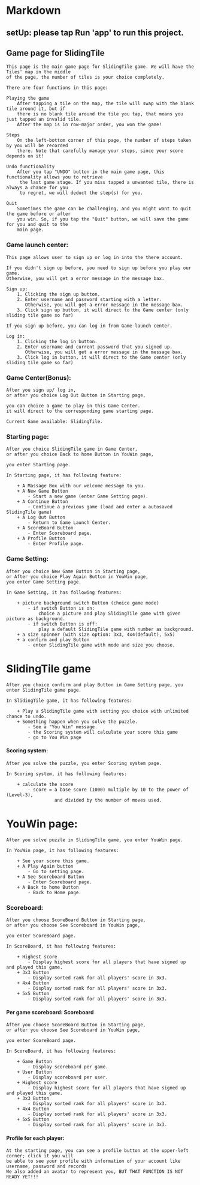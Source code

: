 # Markdown

## setUp: please tap Run 'app' to run this project.

## Game page for SlidingTile
    This page is the main game page for SlidingTile game. We will have the Tiles' map in the middle
    of the page, the number of tiles is your choice completely.

    There are four functions in this page:

    Playing the game
        After tapping a tile on the map, the tile will swap with the blank tile around it, but if
        there is no blank tile around the tile you tap, that means you just tapped an invalid tile.
        After the map is in row-major order, you won the game!

    Steps
        On the left-bottom corner of this page, the number of steps taken by you will be recorded
        there. Note that carefully manage your steps, since your score depends on it!

    Undo functionality
        After you tap "UNDO" button in the main game page, this functionality allows you to retrieve
         the last game stage. If you miss tapped a unwanted tile, there is always a chance for you
         to regret, we will deduct the step(s) for you.

    Quit
        Sometimes the game can be challenging, and you might want to quit the game before or after
        you win. So, if you tap the "Quit" button, we will save the game for you and quit to the
        main page.

### Game launch center:
    This page allows user to sign up or log in into the there account.

    If you didn't sign up before, you need to sign up before you play our game.
    Otherwise, you will get a error message in the message bax.

    Sign up:
        1. Clicking the sign up button.
        2. Enter username and password starting with a letter.
           Otherwise, you will get a error message in the message bax.
        3. Click sign up button, it will direct to the Game center (only sliding tile game so far)

    If you sign up before, you can log in from Game launch center.

    Log in:
        1. Clicking the log in button.
        2. Enter username and current password that you signed up.
           Otherwise, you will get a error message in the message bax.
        3. Click log in button, it will direct to the Game center (only sliding tile game so far)

### Game Center(Bonus):
    After you sign up/ log in,
    or after you choice Log Out Button in Starting page,

    you can choice a game to play in this Game Center.
    it will direct to the corresponding game starting page.

    Current Game available: SlidingTile.

### Starting page:
    After you choice SlidingTile game in Game Center,
    or after you choice Back to home Button in YouWin page,

    you enter Starting page.

    In Starting page, it has following feature:

        + A Massage Box with our welcome message to you.
        + A New Game Button
            - Start a new game (enter Game Setting page).
        + A Continue Button
            - Continue a previous game (load and enter a autosaved SlidingTile game)
        + A Log Out Button
            - Return to Game Launch Center.
        + A ScoreBoard Button
            - Enter Scoreboard page.
        + A Profile Button
            - Enter Profile page.

### Game Setting:
    After you choice New Game Button in Starting page,
    or After you choice Play Again Button in YouWin page,
    you enter Game Setting page.

    In Game Setting, it has following features:

        + picture background switch Button (choice game mode)
            - if switch Button is on:
                choice a picture and play SlidingTile game with given picture as background.
            - if switch Button is off:
                play a default SlidingTile game with number as background.
        + a size spinner (with size option: 3x3, 4x4(default), 5x5)
        + a confirm and play Button
            - enter SlidingTile game with mode and size you choose.

# SlidingTile game
    After you choice confirm and play Button in Game Setting page, you enter SlidingTile game page.

    In SlidingTile game, it has following features:

        + Play a SlidingTile game with setting you choice with unlimited chance to undo.
        + Something happen when you solve the puzzle.
            - See a "You Win" message.
            - the Scoring system will calculate your score this game
            - go to You Win page

#### Scoring system:
    After you solve the puzzle, you enter Scoring system page.

    In Scoring system, it has following features:

        + calculate the score
            - score = a base score (1000) multiple by 10 to the power of (Level-3),
                      and divided by the number of moves used.

# YouWin page:
    After you solve puzzle in SlidingTile game, you enter YouWin page.

    In YouWin page, it has following features:

        + See your score this game.
        + A Play Again button
            - Go to setting page.
        + A See Scoreboard Button
            - Enter Scoreboard page.
        + A Back to home Button
            - Back to Home page.

### Scoreboard:
    After you choose ScoreBoard Button in Starting page,
    or after you choose See Scoreboard in YouWin page,

    you enter ScoreBoard page.

    In ScoreBoard, it has following features:

        + Highest score
            - Display highest score for all players that have signed up and played this game.
        + 3x3 Button
            - Display sorted rank for all players' score in 3x3.
        + 4x4 Button
            - Display sorted rank for all players' score in 3x3.
        + 5x5 Button
            - Display sorted rank for all players' score in 3x3.

#### Per game scoreboard: Scoreboard
    After you choose ScoreBoard Button in Starting page,
    or after you choose See Scoreboard in YouWin page,

    you enter ScoreBoard page.

    In ScoreBoard, it has following features:

        + Game Button
            - Display scoreboard per game.
        + User Button
            - Display scoreboard per user.
        + Highest score
            - Display highest score for all players that have signed up and played this game.
        + 3x3 Button
            - Display sorted rank for all players' score in 3x3.
        + 4x4 Button
            - Display sorted rank for all players' score in 3x3.
        + 5x5 Button
            - Display sorted rank for all players' score in 3x3.

#### Profile for each player:
    At the starting page, you can see a profile button at the upper-left corner; click it you will
    be able to see your profile with information of your account like username, password and records
    We also added an avatar to represent you, BUT THAT FUNCTION IS NOT READY YET!!!